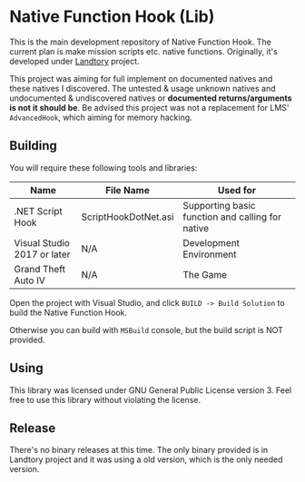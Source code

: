 # Native Function Hook (Lib)

This is the main development repository of Native Function Hook. The current plan is make mission scripts etc. native functions. Originally, it's developed under [Landtory](http://github.com/RelaperCrystal/Landtory) project. 

This project was aiming for full implement on documented natives and these natives I discovered. The untested & usage unknown natives and undocumented & undiscovered natives or **documented returns/arguments is not it should be**. Be advised this project was not a replacement for LMS' `AdvancedHook`, which aiming for memory hacking.

## Building

You will require these following tools and libraries:

| Name                        | File Name            | Used for                                         |
| --------------------------- | -------------------- | ------------------------------------------------ |
| .NET Script Hook            | ScriptHookDotNet.asi | Supporting basic function and calling for native |
| Visual Studio 2017 or later | N/A                  | Development Environment                          |
| Grand Theft Auto IV         | N/A                  | The Game                                         |

Open the project with Visual Studio, and click `BUILD -> Build Solution` to build the Native Function Hook.

Otherwise you can build with `MSBuild` console, but the build script is NOT provided.

## Using

This library was licensed under GNU General Public License version 3. Feel free to use this library without violating the license.

## Release

There's no binary releases at this time. The only binary provided is in Landtory project and it was using a old version, which is the only needed version.

